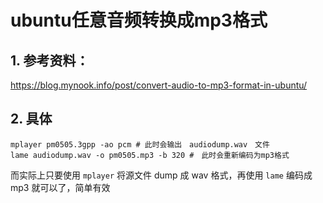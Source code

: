 # ubuntu任意音频转换成mp3格式

## 1. 参考资料：

https://blog.mynook.info/post/convert-audio-to-mp3-format-in-ubuntu/

## 2. 具体

```shell
mplayer pm0505.3gpp -ao pcm # 此时会输出　audiodump.wav　文件
lame audiodump.wav -o pm0505.mp3 -b 320 #　此时会重新编码为mp3格式
```

而实际上只要使用 `mplayer` 将源文件 dump 成 wav 格式，再使用 `lame` 编码成 mp3 就可以了，简单有效

